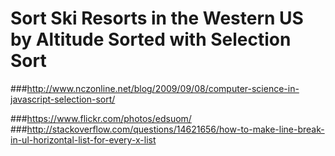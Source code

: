 # Sort Ski Resorts in the Western US by Altitude Sorted with Selection Sort

###http://www.nczonline.net/blog/2009/09/08/computer-science-in-javascript-selection-sort/

###https://www.flickr.com/photos/edsuom/
###http://stackoverflow.com/questions/14621656/how-to-make-line-break-in-ul-horizontal-list-for-every-x-list
